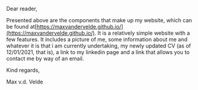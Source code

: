 Dear reader,

Presented above are the components that make up my website, which can be found at[https://maxvandervelde.github.io/](https://maxvandervelde.github.io/). It is a relatively simple website with a few features. It includes a picture of me, some information about me and whatever it is that i am currently undertaking, my newly updated CV (as of 12/01/2021, that is), a link to my linkedin page and a link that allows you to contact me by way of an email. 

Kind regards,

Max v.d. Velde
